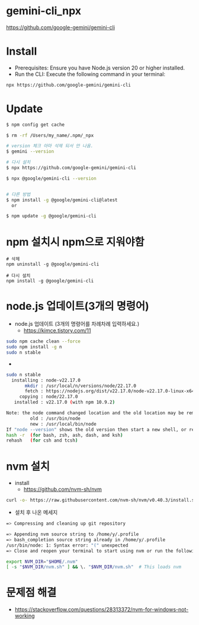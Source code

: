 # gemini-cli_npx
https://github.com/google-gemini/gemini-cli


# Install
- Prerequisites: Ensure you have Node.js version 20 or higher installed.
- Run the CLI: Execute the following command in your terminal:

```bash
npx https://github.com/google-gemini/gemini-cli
```

# Update

```sh
$ npm config get cache

$ rm -rf /Users/my_name/.npm/_npx

# version 체크 아마 삭제 되서 안 나옴.
$ gemini --version

# 다시 설치
$ npx https://github.com/google-gemini/gemini-cli

$ npx @google/gemini-cli --version


# 다른 방법
$ npm install -g @google/gemini-cli@latest
  or

$ npm update -g @google/gemini-cli
```

# npm 설치시 npm으로 지워야함

```
# 삭제
npm uninstall -g @google/gemini-cli

# 다시 설치
npm install -g @google/gemini-cli
```

# node.js 업데이트(3개의 명령어)
- node.js 업데이트 (3개의 명령어를 차례차례 입력하세요.)
  - https://kimce.tistory.com/11

```bash
sudo npm cache clean --force
sudo npm install -g n
sudo n stable
```

-
```bash
sudo n stable
  installing : node-v22.17.0
       mkdir : /usr/local/n/versions/node/22.17.0
       fetch : https://nodejs.org/dist/v22.17.0/node-v22.17.0-linux-x64.tar.xz
     copying : node/22.17.0
   installed : v22.17.0 (with npm 10.9.2)

Note: the node command changed location and the old location may be remembered in your current shell.
         old : /usr/bin/node
         new : /usr/local/bin/node
If "node --version" shows the old version then start a new shell, or reset the location hash with:
hash -r  (for bash, zsh, ash, dash, and ksh)
rehash   (for csh and tcsh)
```

# nvm 설치

- install
  - https://github.com/nvm-sh/nvm

```bash
curl -o- https://raw.githubusercontent.com/nvm-sh/nvm/v0.40.3/install.sh | bash
```

- 설치 후 나온 메세지
```bash
=> Compressing and cleaning up git repository

=> Appending nvm source string to /home/y/.profile
=> bash_completion source string already in /home/y/.profile
/usr/bin/node: 1: Syntax error: "(" unexpected
=> Close and reopen your terminal to start using nvm or run the following to use it now:

export NVM_DIR="$HOME/.nvm"
[ -s "$NVM_DIR/nvm.sh" ] && \. "$NVM_DIR/nvm.sh"  # This loads nvm
```

# 문제점 해결
- https://stackoverflow.com/questions/28313372/nvm-for-windows-not-working
